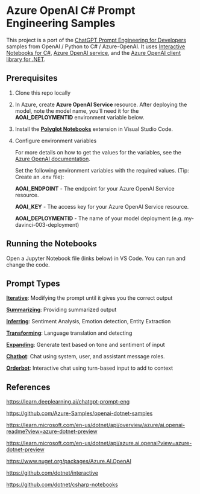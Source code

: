 # Azure OpenAI C# Prompt Engineering Samples

 This project is a port of the [ChatGPT Prompt Engineering for Developers](https://learn.deeplearning.ai/chatgpt-prompt-eng) samples from OpenAI / Python to C# / Azure-OpenAI. It uses [Interactive Notebooks for C#](https://github.com/dotnet/csharp-notebooks), [Azure OpenAI service](https://learn.microsoft.com/en-us/dotnet/api/overview/azure/ai.openai-readme?view=azure-dotnet-preview), and the [Azure OpenAI client library for .NET](https://www.nuget.org/packages/Azure.AI.OpenAI).

## Prerequisites

1. Clone this repo locally
2. In Azure, create **Azure OpenAI Service** resource. After deploying the model, note the model name, you'll need it for the **AOAI_DEPLOYMENTID** environment variable below.
3. Install the **[Polyglot Notebooks](https://marketplace.visualstudio.com/items?itemName=ms-dotnettools.dotnet-interactive-vscode)** extension in Visual Studio Code.
2. Configure environment variables

    For more details on how to get the values for the variables, see the [Azure OpenAI documentation](https://learn.microsoft.com/azure/cognitive-services/openai/quickstart?tabs=command-line&pivots=programming-language-csharp#retrieve-key-and-endpoint).


    Set the following environment variables with the required values. (Tip: Create an .env file):

    **AOAI_ENDPOINT** - The endpoint for your Azure OpenAI Service resource.

    **AOAI_KEY** - The access key for your Azure OpenAI Service resource.

    **AOAI_DEPLOYMENTID** - The name of your model deployment (e.g. my-davinci-003-deployment)

## Running the Notebooks

Open a Jupyter Notebook file (links below) in VS Code. You can run and change the code.

## Prompt Types

[**Iterative**](./PE-Iterative.ipynb): Modifying the prompt until it gives you the correct output

[**Summarizing**](PE-Summarizing.ipynb): Providing summarized output

[**Inferring**](./PE-Inferring.ipynb): Sentiment Analysis, Emotion detection, Entity Extraction

[**Transforming**](./PE-Transforming.ipynb): Language translation and detecting

[**Expanding**](./PE-Expanding.ipynb): Generate text based on tone and sentiment of input

[**Chatbot**](./PE-ChatBot.ipynb): Chat using system, user, and assistant message roles.

[**Orderbot**](./PE-Order.ipynb): Interactive chat using turn-based input to add to context

## References

https://learn.deeplearning.ai/chatgpt-prompt-eng

https://github.com/Azure-Samples/openai-dotnet-samples

https://learn.microsoft.com/en-us/dotnet/api/overview/azure/ai.openai-readme?view=azure-dotnet-preview

https://learn.microsoft.com/en-us/dotnet/api/azure.ai.openai?view=azure-dotnet-preview

https://www.nuget.org/packages/Azure.AI.OpenAI

https://github.com/dotnet/interactive

https://github.com/dotnet/csharp-notebooks

